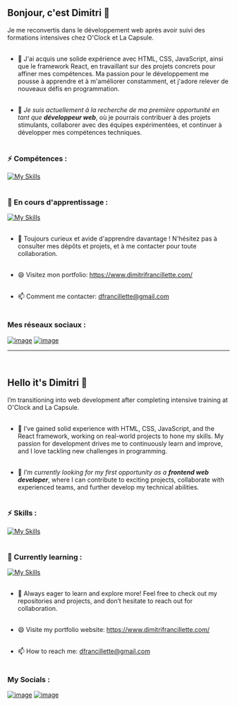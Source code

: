 
## Bonjour, c'est Dimitri 👋

Je me reconvertis dans le développement web après avoir suivi des formations intensives chez O'Clock et La Capsule.<br><br>

- 🔧 J'ai acquis une solide expérience avec HTML, CSS, JavaScript, ainsi que le framework React, en travaillant sur des projets concrets pour affiner mes compétences. Ma passion pour le développement me pousse à apprendre et à m'améliorer constamment, et j'adore relever de nouveaux défis en programmation.<br><br>
  
- 🚀 *Je suis actuellement à la recherche de ma première opportunité en tant que **développeur web***, où je pourrais contribuer à des projets stimulants, collaborer avec des équipes expérimentées, et continuer à développer mes compétences techniques.<br><br>

### ⚡ Compétences :<br>
[![My Skills](https://skillicons.dev/icons?i=js,html,css,react,redux,nextjs,tailwind,nodejs,express,mongodb,git&perline=6)](https://skillicons.dev)
<br>
<br>
### 🌱 En cours d'apprentissage :<br>
[![My Skills](https://skillicons.dev/icons?i=ts)](https://skillicons.dev)
<br>
<br>

- 👯 Toujours curieux et avide d'apprendre davantage ! N'hésitez pas à consulter mes dépôts et projets, et à me contacter pour toute collaboration.<br><br>

-  😄 Visitez mon portfolio: https://www.dimitrifrancillette.com/<br><br>
-  📫 Comment me contacter: dfrancillette@gmail.com<br><br>

### Mes réseaux sociaux : <br> 
[![image](https://img.shields.io/badge/LinkedIn-0077B5?style=for-the-badge&logo=linkedin&logoColor=white)](https://www.linkedin.com/in/dimitri-francillette/)
[![image](https://img.shields.io/badge/Codewars-B1361E?style=for-the-badge&logo=Codewars&logoColor=white)](https://www.codewars.com/users/Danwido)

---
<br>

## Hello it's Dimitri 👋

I’m transitioning into web development after completing intensive training at O'Clock and La Capsule.<br><br>

- 🔧 I’ve gained solid experience with HTML, CSS, JavaScript, and the React framework, working on real-world projects to hone my skills. My passion for development drives me to continuously learn and improve, and I love tackling new challenges in programming.<br><br>
  
- 🚀 *I’m currently looking for my first opportunity as a **frontend web developer***, where I can contribute to exciting projects, collaborate with experienced teams, and further develop my technical abilities.<br><br>

### ⚡ Skills :<br>
[![My Skills](https://skillicons.dev/icons?i=js,html,css,react,redux,nextjs,tailwind,nodejs,express,mongodb,git&perline=6)](https://skillicons.dev)
<br>
<br>

### 🌱 Currently learning :<br>
[![My Skills](https://skillicons.dev/icons?i=ts)](https://skillicons.dev)
<br>
<br>

- 👯 Always eager to learn and explore more! Feel free to check out my repositories and projects, and don’t hesitate to reach out for collaboration.<br><br>

-  😄 Visite my portfolio website: https://www.dimitrifrancillette.com/<br><br>
-  📫 How to reach me: dfrancillette@gmail.com<br><br>

### My Socials : <br> 
[![image](https://img.shields.io/badge/LinkedIn-0077B5?style=for-the-badge&logo=linkedin&logoColor=white)](https://www.linkedin.com/in/dimitri-francillette/)
[![image](https://img.shields.io/badge/Codewars-B1361E?style=for-the-badge&logo=Codewars&logoColor=white)](https://www.codewars.com/users/Danwido)
<!--
**DimitriFrancillette/DimitriFrancillette** is a ✨ _special_ ✨ repository because its `README.md` (this file) appears on your GitHub profile.

Here are some ideas to get you started:

- 🔭 I’m currently working on ...
- 🌱 I’m currently learning ...
- 👯 I’m looking to collaborate on ...
- 🤔 I’m looking for help with ...
- 💬 Ask me about ...
- 📫 How to reach me: ...
- 😄 Pronouns: ...
- ⚡ Fun fact: ...
-->
